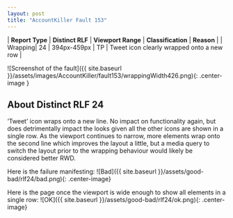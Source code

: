 ```yaml
---
layout: post
title: "AccountKiller Fault 153"
---
```

| **Report Type** | **Distinct RLF** | **Viewport Range** | **Classification** | **Reason** |
| Wrapping| 24 | 394px-459px | TP | Tweet icon clearly wrapped onto a new row | 

![Screenshot of the fault]({{ site.baseurl }}/assets/images/AccountKiller/fault153/wrappingWidth426.png){: .center-image }

## About Distinct RLF 24

‘Tweet’ icon wraps onto a new line. No impact on functionality again, but does detrimentally impact the looks given all the other icons are shown in a single row. As the viewport continues to narrow, more elements wrap onto the second line which improves the layout a little, but a media query to switch the layout prior to the wrapping behaviour would likely be considered better RWD.

Here is the failure manifesting:
![Bad]({{ site.baseurl }}/assets/good-bad/rlf24/bad.png){: .center-image}

Here is the page once the viewport is wide enough to show all elements in a single row:
![OK]({{ site.baseurl }}/assets/good-bad/rlf24/ok.png){: .center-image}
